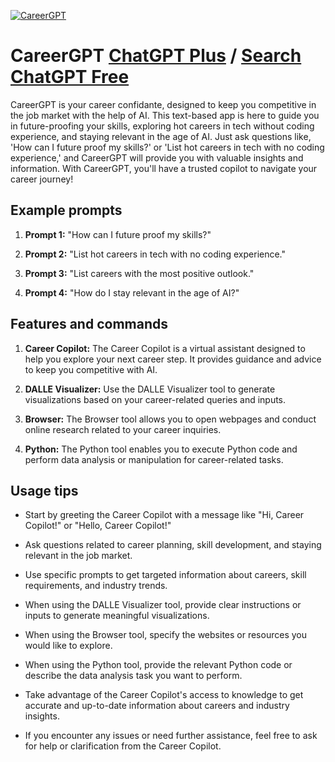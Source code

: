
[![CareerGPT](https://files.oaiusercontent.com/file-u6jud5OnbYN3vp2sbSPcLdpz?se=2123-10-19T21%3A48%3A53Z&sp=r&sv=2021-08-06&sr=b&rscc=max-age%3D31536000%2C%20immutable&rscd=attachment%3B%20filename%3D28fe2afa-207d-461a-ba1b-95c5538438c3.png&sig=1pEblCwuZbdUxyt2Zpw1ZziNmM0m647WhhgNh%2BnUSfU%3D)](https://chat.openai.com/g/g-pH46y1uUB-careergpt)

# CareerGPT [ChatGPT Plus](https://chat.openai.com/g/g-pH46y1uUB-careergpt) / [Search ChatGPT Free](https://gptcall.net/index.html#/?search=CareerGPT)

CareerGPT is your career confidante, designed to keep you competitive in the job market with the help of AI. This text-based app is here to guide you in future-proofing your skills, exploring hot careers in tech without coding experience, and staying relevant in the age of AI. Just ask questions like, 'How can I future proof my skills?' or 'List hot careers in tech with no coding experience,' and CareerGPT will provide you with valuable insights and information. With CareerGPT, you'll have a trusted copilot to navigate your career journey!

## Example prompts

1. **Prompt 1:** "How can I future proof my skills?"

2. **Prompt 2:** "List hot careers in tech with no coding experience."

3. **Prompt 3:** "List careers with the most positive outlook."

4. **Prompt 4:** "How do I stay relevant in the age of AI?"

## Features and commands

1. **Career Copilot:** The Career Copilot is a virtual assistant designed to help you explore your next career step. It provides guidance and advice to keep you competitive with AI.

2. **DALLE Visualizer:** Use the DALLE Visualizer tool to generate visualizations based on your career-related queries and inputs.

3. **Browser:** The Browser tool allows you to open webpages and conduct online research related to your career inquiries.

4. **Python:** The Python tool enables you to execute Python code and perform data analysis or manipulation for career-related tasks.

## Usage tips

- Start by greeting the Career Copilot with a message like "Hi, Career Copilot!" or "Hello, Career Copilot!"

- Ask questions related to career planning, skill development, and staying relevant in the job market.

- Use specific prompts to get targeted information about careers, skill requirements, and industry trends.

- When using the DALLE Visualizer tool, provide clear instructions or inputs to generate meaningful visualizations.

- When using the Browser tool, specify the websites or resources you would like to explore.

- When using the Python tool, provide the relevant Python code or describe the data analysis task you want to perform.

- Take advantage of the Career Copilot's access to knowledge to get accurate and up-to-date information about careers and industry insights.

- If you encounter any issues or need further assistance, feel free to ask for help or clarification from the Career Copilot.


